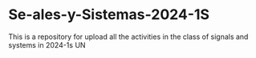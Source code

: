 # Se-ales-y-Sistemas-2024-1S
This is a repository for upload all the activities in the class of signals and systems in 2024-1s UN
